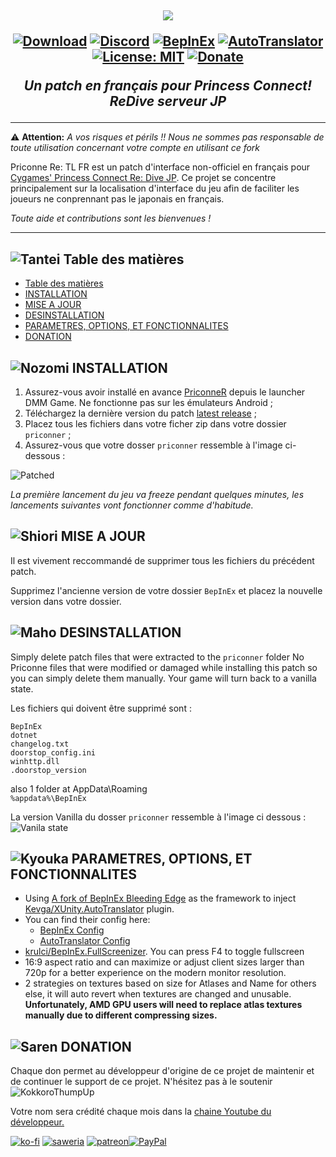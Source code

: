 <h2 align="center">
<img src=".github/assets/logo.png" style="vertical-align: bottom">

[![Download](https://img.shields.io/github/downloads/ImaterialC/PriconneRe-TL/total.svg?color=brightgreen&label=download&style=flat)](https://github.com/ImaterialC/PriconneRe-TL/releases/latest "Download") [![Discord](https://img.shields.io/discord/967648014497890325?color=blue&labelColor=555555&label=discord&logo=discord&style=flat)](https://discord.gg/vZjAy67KpB "Discord") [![BepInEx](https://img.shields.io/badge/-BepInEx-yellow.svg?logo=unity&labelColor=555555&style=flat)](https://github.com/BepInEx/BepInEx "BepInEx") [![AutoTranslator](https://img.shields.io/badge/-AutoTranslator-orange.svg?logo=unity&labelColor=555555&style=flat)](https://github.com/bbepis/XUnity.AutoTranslator "AutoTranslator") [![License: MIT](https://img.shields.io/badge/License-MIT-yellow.svg)](https://opensource.org/licenses/MIT) [![Donate](https://img.shields.io/badge/_-donate-red.svg?logo=githubsponsors&labelColor=555555&style=flat)](#-donation "Donate")

<i>Un patch en français pour Princess Connect! ReDive serveur JP</i>
</h2>

---

⚠️ **Attention:** _A vos risques et périls !!  Nous ne sommes pas responsable de toute utilisation concernant votre compte en utilisant ce fork_

Priconne Re: TL FR est un patch d'interface non-officiel en français pour [Cygames' Princess Connect Re: Dive JP](https://dmg.priconne-redive.jp/). Ce projet se concentre principalement sur la localisation d'interface du jeu afin de faciliter les joueurs ne conprennant pas le japonais en français.

_Toute aide et contributions sont les bienvenues !_

---

## ![Tantei](https://static.wikia.nocookie.net/princess-connect/images/f/fb/Kasumi_Box_Icon.png/revision/latest/scale-to-width-down/40?cb=20190925082622) Table des matières
- [ Table des matières](#-table-des-matieres)
- [ INSTALLATION](#-installation)
- [ MISE A JOUR](#-mise-a-jour)
- [ DESINSTALLATION](#-desinstallation)
- [ PARAMETRES, OPTIONS, ET FONCTIONNALITES](#-parametres-options-et-fonctionnalites)
- [ DONATION](#-donation)


## ![Nozomi](https://static.wikia.nocookie.net/princess-connect/images/4/46/Nozomi_Box_Icon.png/revision/latest/scale-to-width-down/40?cb=20190925084658) INSTALLATION

1. Assurez-vous avoir installé en avance [PriconneR](https://dmg.priconne-redive.jp/) depuis le launcher DMM Game. Ne fonctionne pas sur les émulateurs Android ;
2. Téléchargez la dernière version du patch [latest release](https://github.com/ImaterialC/PriconneRe-TL/releases/latest "Releases") ;
3. Placez tous les fichiers dans votre ficher zip dans votre dossier `priconner` ;
4. Assurez-vous que votre dosser `priconner` ressemble à l'image ci-dessous :

![Patched](https://github.com/ImaterialC/PriconneRe-TL/assets/105358849/f9ef7290-1ed4-41d4-b55e-616cb3d84636)

_La première lancement du jeu va freeze pendant quelques minutes, les lancements suivantes vont fonctionner comme d'habitude._

## ![Shiori](https://static.wikia.nocookie.net/princess-connect/images/7/77/Shiori_Box_Icon.png/revision/latest/scale-to-width-down/40?cb=20190925113434) MISE A JOUR

Il est vivement reccommandé de supprimer tous les fichiers du précédent patch.

Supprimez l'ancienne version de votre dossier `BepInEx` et placez la nouvelle version dans votre dossier.

## ![Maho](https://static.wikia.nocookie.net/princess-connect/images/a/a7/Maho_Box_Icon.png/revision/latest/scale-to-width-down/40?cb=20190925080932) DESINSTALLATION

Simply delete patch files that were extracted to the `priconner` folder
No Priconne files that were modified or damaged while installing this patch so you can simply delete them manually. Your game will turn back to a vanilla state.

Les fichiers qui doivent être supprimé sont :
```
BepInEx
dotnet
changelog.txt
doorstop_config.ini
winhttp.dll
.doorstop_version
```
also 1 folder at AppData\Roaming\
```%appdata%\BepInEx``` 

La version Vanilla du dosser `priconner` ressemble à l'image ci dessous :
![Vanila state](https://github.com/ImaterialC/PriconneRe-TL/assets/105358849/3d5823e6-5f67-42be-aaa7-dd2c452535a5)

## ![Kyouka](https://static.wikia.nocookie.net/princess-connect/images/3/39/Kyouka_Box_Icon.png/revision/latest/scale-to-width-down/40?cb=20190925113712) PARAMETRES, OPTIONS, ET FONCTIONNALITES

- Using [A fork of BepInEx Bleeding Edge](https://github.com/krulci/BepInEx) as the framework to inject [Kevga/XUnity.AutoTranslator](https://github.com/Kevga/XUnity.AutoTranslator) plugin.
- You can find their config here:
  - [BepInEx Config](https://docs.bepinex.dev/articles/user_guide/configuration.html)
  - [AutoTranslator Config](https://github.com/bbepis/XUnity.AutoTranslator#configuration)
- [krulci/BepInEx.FullScreenizer](https://github.com/krulci/FullScreenizer). You can press F4 to toggle fullscreen
- 16:9 aspect ratio and can maximize or adjust client sizes larger than 720p for a better experience on the modern monitor resolution.
- 2 strategies on textures based on size for Atlases and Name for others else, it will auto revert when textures are changed and unusable. **Unfortunately, AMD GPU users will need to replace atlas textures manually due to different compressing sizes.**

## ![Saren](https://static.wikia.nocookie.net/princess-connect/images/b/b3/Saren_Box_Icon.png/revision/latest/scale-to-width-down/40?cb=20190925084518) DONATION

Chaque don permet au développeur d'origine de ce projet de maintenir et de continuer le support de ce projet. N'hésitez pas à le soutenir ![KokkoroThumpUp](https://cdn.discordapp.com/emojis/974959962814021683.webp?size=32)

Votre nom sera crédité chaque mois dans la [chaine Youtube du développeur.](https://www.youtube.com/playlist?list=PL7rvyKiF8qfl4WgOAcSOuYnkg4fEbL66c)

[![ko-fi](https://img.shields.io/badge/_-kofi-red.svg?logo=kofi&labelColor=555555&style=for-the-badge)](https://ko-fi.com/E1E5HG8RP  "ko-fi: PayPal or Stripe direct or subscribe plan") [![saweria](https://img.shields.io/badge/_-Saweria.co-red.svg?logo=githubsponsors&labelColor=555555&style=for-the-badge)](https://saweria.co/imaterial "Local IDR currency support") [![patreon](https://img.shields.io/badge/_-Patreon-red.svg?logo=patreon&labelColor=555555&style=for-the-badge)](https://patreon.com/imaterial "patreon")[![PayPal](https://img.shields.io/badge/_-PayPal-red.svg?logo=PayPal&labelColor=555555&style=for-the-badge)](https://payPal.me/CorneliaCrimson "no deductions, messages go to my smartphone's notifications")
